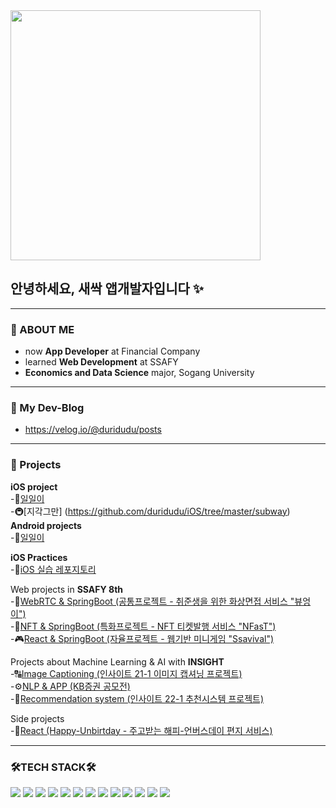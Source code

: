 <img src="https://github.com/user-attachments/assets/e5840db2-2663-4594-8029-cebe3bb9b937" style = "width:400px" />

## 안녕하세요, 새싹 앱개발자입니다 ✨
---
### 📍 ABOUT ME 
- now **App Developer** at Financial Company
- learned **Web Development** at SSAFY
- **Economics and Data Science** major, Sogang University <br />

---
### 📍 My Dev-Blog
- https://velog.io/@duridudu/posts

---
### 📍 Projects
**iOS project**<br/>
-🍏[일일이](https://github.com/duridudu/iOS/tree/master/oneone2)<br/>
-🚇[지각그만] (https://github.com/duridudu/iOS/tree/master/subway)<br/>
**Android projects**<br/>
-🥚[일일이](https://github.com/duridudu/oneone2)<br/>

**iOS Practices**<br/>
-📲[iOS 실습 레포지토리](https://github.com/duridudu/iOS)<br/>

Web projects in **SSAFY 8th** <br/>
-🦉[WebRTC & SpringBoot (공통프로젝트 - 취준생을 위한 화상면접 서비스 "뷰엉이")](https://github.com/duridudu/ViewEongEee "뷰엉이") <br/>
-💸[NFT & SpringBoot (특화프로젝트 - NFT 티켓발행 서비스 "NFasT")](https://github.com/duridudu/NFasT "NFasT") <br/>
-🎮[React & SpringBoot (자율프로젝트 - 웹기반 미니게임 "Ssavival")](https://github.com/duridudu/Ssavival "Ssavival")<br/>

Projects about Machine Learning & AI with **INSIGHT** <br/>
-🔠[Image Captioning (인사이트 21-1 이미지 캡셔닝 프로젝트)](https://github.com/duridudu/CaptionTeam "이미지 캡셔닝")  <br/>
-⚙️[NLP & APP (KB증권 공모전)](https://github.com/duridudu/KBsecuritie-AIservice "kb공모전") <br/>
-🏫[Recommendation system (인사이트 22-1 추천시스템 프로젝트)](https://github.com/duridudu/musinsa_closet "무천장")



Side projects <br/>
-🎂[React (Happy-Unbirtday - 주고받는 해피-언버스데이 편지 서비스)](https://github.com/minji428/unbirthday-front)<br/>

---
### 🛠TECH STACK🛠
 <p align="left">
  <img src="https://img.shields.io/badge/Android-3DDC84?style=for-the-badge&logo=android&logoColor=white"/>
   <img src="https://img.shields.io/badge/Android Studio-3DDC84?style=for-the-badge&logo=Android Studio&logoColor=white"/>
  <img src="https://img.shields.io/badge/Kotlin-7F52FF?style=for-the-badge&logo=Kotlin&logoColor=white">

   <img src="https://img.shields.io/badge/JAVA-007396?style=for-the-badge&logo=java&logoColor=white">
   <img src="https://img.shields.io/badge/Spring-6DB33F?style=for-the-badge&logo=Spring&logoColor=white">

   <img src="https://img.shields.io/badge/oracle-F80000?style=for-the-badge&logo=oracle&logoColor=white">
   <img src="https://img.shields.io/badge/mysql-4479A1?style=for-the-badge&logo=mysql&logoColor=white">
<!--    <img src="https://img.shields.io/badge/mariaDB-003545?style=for-the-badge&logo=mariaDB&logoColor=white"> -->

   <img src="https://img.shields.io/badge/javascript-F7DF1E?style=for-the-badge&logo=javascript&logoColor=black">
<!--    <img src="https://img.shields.io/badge/jquery-0769AD?style=for-the-badge&logo=jquery&logoColor=white">
   <img src="https://img.shields.io/badge/react-61DAFB?style=for-the-badge&logo=react&logoColor=black"> -->
   <img src="https://img.shields.io/badge/vue.js-4FC08D?style=for-the-badge&logo=vue.js&logoColor=white">
   <img src="https://img.shields.io/badge/html-E34F26?style=for-the-badge&logo=html5&logoColor=white">
   <img src="https://img.shields.io/badge/css-1572B6?style=for-the-badge&logo=css3&logoColor=white">
   <img src="https://img.shields.io/badge/bootstrap-7952B3?style=for-the-badge&logo=bootstrap&logoColor=white">

   <img src="https://img.shields.io/badge/github-181717?style=for-the-badge&logo=github&logoColor=white">
<!--    <img src="https://img.shields.io/badge/linux-FCC624?style=for-the-badge&logo=linux&logoColor=black">
   <img src="https://img.shields.io/badge/aws-232F3E?style=for-the-badge&logo=aws&logoColor=white">
   <img src="https://img.shields.io/badge/apache tomcat-F8DC75?style=for-the-badge&logo=apachetomcat&logoColor=white">
 -->
    
    
  
  

<!--  [![duridudu's github stats](https://github-readme-stats.vercel.app/api?username=duridudu&count_private=true&custom_title=duridudu's&nbsp;github&nbsp;✨&bg_color=45,00a4f0,66cfff,00a1eb&title_color=ffffff&text_color=ffffff)](https://github.com/duridudu/github-readme-stats) -->


<!--
**duridudu/duridudu** is a ✨ _special_ ✨ repository because its `README.md` (this file) appears on your GitHub profile.

Here are some ideas to get you started:

- 🔭 I'm currently learing
- 🌱 I’m currently learning ...
- 👯 I’m looking to collaborate on ...
- 🤔 I’m looking for help with ...
- 💬 Ask me about ...
- 📫 How to reach me: ...
- 😄 Pronouns: ...
- ⚡ Fun fact: ...
-->
